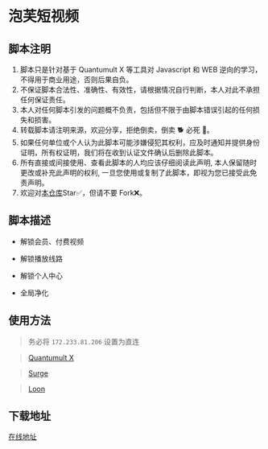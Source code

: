 # 泡芙短视频

## 脚本注明

1. 脚本只是针对基于 Quantumult X 等工具对 Javascript 和 WEB 逆向的学习，不得用于商业用途，否则后果自负。
2. 不保证脚本合法性、准确性、有效性，请根据情况自行判断，本人对此不承担任何保证责任。
3. 本人对任何脚本引发的问题概不负责，包括但不限于由脚本错误引起的任何损失和损害。
4. 转载脚本请注明来源，欢迎分享，拒绝倒卖，倒卖 🐕 必死 🐎。
5. 如果任何单位或个人认为此脚本可能涉嫌侵犯其权利，应及时通知并提供身份证明，所有权证明，我们将在收到认证文件确认后删除此脚本。
6. 所有直接或间接使用、查看此脚本的人均应该仔细阅读此声明, 本人保留随时更改或补充此声明的权利, 一旦您使用或复制了此脚本，即视为您已接受此免责声明。
7. 欢迎对[本仓库](https://github.com/Yuheng0101/X)Star✅，但请不要 Fork❌。

## 脚本描述

- 解锁会员、付费视频

- 解锁播放线路

- 解锁个人中心

- 全局净化

## 使用方法

> 务必将 `172.233.81.206` 设置为直连

> [Quantumult X](https://raw.githubusercontent.com/Yuheng0101/X/main/Scripts/PFDSP/pfdsp.conf)

> [Surge](https://raw.githubusercontent.com/Yuheng0101/X/main/Scripts/PFDSP/pfdsp.sgmodule)

> [Loon](https://raw.githubusercontent.com/Yuheng0101/X/main/Scripts/PFDSP/pfdsp.plugin)


## 下载地址

[在线地址](https://pfhfzs.com/)


